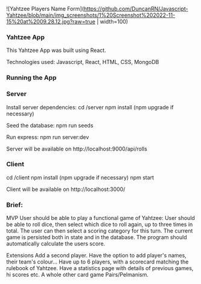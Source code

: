 ![Yahtzee Players Name Form](https://github.com/DuncanRN/Javascript-Yahtzee/blob/main/img_screenshots/1%20Screenshot%202022-11-15%20at%2009.28.12.jpg?raw=true  | width=100)


### Yahtzee App

This Yahtzee App was built using React.

Technologies used:
Javascript, React, HTML, CSS, MongoDB

### Running the App

### Server
Install server dependencies:
cd /server
npm install (npm upgrade if necessary)

Seed the database:
npm run seeds

Run express:
npm run server:dev

Server will be available on http://localhost:9000/api/rolls

### Client
cd /client
npm install (npm upgrade if necessary)
npm start

Client will be available on http://localhost:3000/

### Brief:

MVP
User should be able to play a functional game of Yahtzee:
User should be able to roll dice, then select which dice to roll again, up to three times in total.
The user can then select a scoring category for this turn.
The current game is persisted both in state and in the database.
The program should automatically calculate the users score.

Extensions
Add a second player. Have the option to add player's names, their team's colour...
Have up to 6 players, with a scorecard matching the rulebook of Yahtzee.
Have a statistics page with details of previous games, hi scores etc.
A whole other card game Pairs/Pelmanism. 
